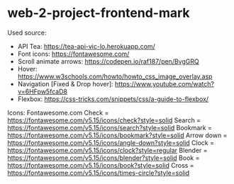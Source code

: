 # web-2-project-frontend-mark

Used source:
- API Tea: https://tea-api-vic-lo.herokuapp.com/
- Font icons: https://fontawesome.com/
- Scroll animate arrows: https://codepen.io/raf187/pen/BvgGRQ
- Hover: https://www.w3schools.com/howto/howto_css_image_overlay.asp
- Navigation [Fixed & Drop hover]: https://www.youtube.com/watch?v=6HFpw5fcaD8
- Flexbox: https://css-tricks.com/snippets/css/a-guide-to-flexbox/

Icons: Fontawesome.com
Check = https://fontawesome.com/v5.15/icons/check?style=solid
Search = https://fontawesome.com/v5.15/icons/search?style=solid
Bookmark = https://fontawesome.com/v5.15/icons/bookmark?style=solid
Arrow down = https://fontawesome.com/v5.15/icons/angle-down?style=solid
Clock = https://fontawesome.com/v5.15/icons/clock?style=regular
Blender = https://fontawesome.com/v5.15/icons/blender?style=solid
Book = https://fontawesome.com/v5.15/icons/book?style=solid
Cross = https://fontawesome.com/v5.15/icons/times-circle?style=solid